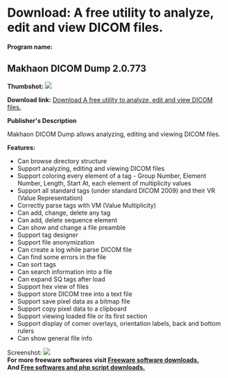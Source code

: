 # Download: A free utility to analyze, edit and view DICOM files.

**Program name:**

## Makhaon DICOM Dump 2.0.773

  
**Thumbshot:** ![](http://www.freewarefiles.com/screenshot/dicomdump_md.jpg)   
  
**Download link:** [Download A free utility to analyze, edit and view DICOM files.](http://freesoftwares.boysofts.com/Makhaon-DICOM-Dump_program_93930.html)  
  


**Publisher's Description**  
  


Makhaon DICOM Dump allows analyzing, editing and viewing DICOM files. 

**Features:**

  * Can browse directory structure 
  * Support analyzing, editing and viewing DICOM files 
  * Support coloring every element of a tag - Group Number, Element Number, Length, Start At, each element of multiplicity values 
  * Support all standard tags (under standard DICOM 2009) and their VR (Value Representation) 
  * Correctly parse tags with VM (Value Multiplicity) 
  * Can add, change, delete any tag 
  * Can add, delete sequence element 
  * Can show and change a file preamble 
  * Support tag designer 
  * Support file anonymization 
  * Can create a log while parse DICOM file 
  * Can find some errors in the file 
  * Can sort tags 
  * Can search information into a file 
  * Can expand SQ tags after load 
  * Support hex view of files 
  * Support store DICOM tree into a text file 
  * Support save pixel data as a bitmap file 
  * Support copy pixel data to a clipboard 
  * Support viewing loaded file or its first section 
  * Support display of corner overlays, orientation labels, back and bottom rulers 
  * Can show general file info 

  
  
Screenshot: ![](http://www.freewarefiles.com/screenshot/dicomdump.jpg)   
**For more freeware softwares visit [Freeware software downloads.](http://freesoftwares.boysofts.com/)**   
**And [Free softwares and php script downloads.](http://www.boysofts.com/)**
